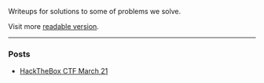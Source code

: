 
Writeups for solutions to some of problems we solve.

Visit more [readable version](https://sixteen05.github.io/writeups/).


----
### Posts

 - [HackTheBox CTF March 21](./CHTB04-21.md)


